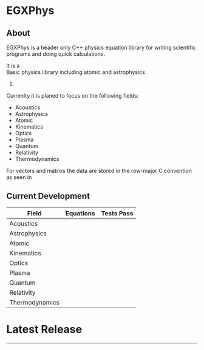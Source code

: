 # EGXPhys
## About
EGXPhys is a header only C++ physics equation library for writing scientific programs and doing quick calculations.

It is a  
Basic physics library including atomic and astrophysics


1. 

Currenlty it is planed to focus on the following fields:
* Acoustics
* Astrophysics
* Atomic
* Kinematics
* Optics
* Plasma
* Quantum
* Relativity
* Thermodynamics




For vectors and matrixs the data are stored in the row-major C convention as seen in 


## Current Development

Field | Equations | Tests Pass 
------------ | ------------- | -------------
Acoustics | |
Astrophysics | |
Atomic| |
Kinematics | |
Optics | |
Plasma | |
Quantum | |
Relativity | |
Thermodynamics | |

# Latest Release
---
